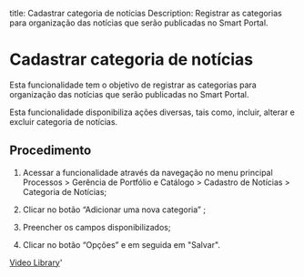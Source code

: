 title: Cadastrar categoria de notícias
Description: Registrar as categorias para organização das notícias que serão publicadas no Smart Portal.
# Cadastrar categoria de notícias

Esta funcionalidade tem o objetivo de registrar as categorias para organização
das notícias que serão publicadas no Smart Portal.

Esta funcionalidade disponibiliza ações diversas, tais como, incluir, alterar e
excluir categoria de notícias.

Procedimento
----------------

1.  Acessar a funcionalidade através da navegação no menu principal Processos \>
    Gerência de Portfólio e Catálogo \> Cadastro de Notícias \> Categoria de
    Notícias;

2.  Clicar no botão “Adicionar uma nova categoria” ;

3.  Preencher os campos disponibilizados;

4.  Clicar no botão “Opções” e em seguida em "Salvar".


<i class='fa fa-youtube-play  fa-2x' style='color:#97ce17;vertical-align: middle;'> </i> [Video Library](https://www.youtube.com/playlist?list=PLB5qK2uzf2RPUBXWp7r7A0YUQY07qkSrO)'

<!-- !!! tip "About"

    <b>Product/Version:</b> CITSmart | 9.00 &nbsp;&nbsp;
    <b>Updated:</b>01/16/2021 - Anna Martins
